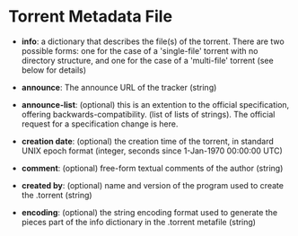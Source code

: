 # Torrent Metadata File

- <b>info</b>: a dictionary that describes the file(s) of the torrent. There are two possible forms: one for the case of a 'single-file' torrent with no directory structure, and one for the case of a 'multi-file' torrent (see below for details)

- <b>announce</b>: The announce URL of the tracker (string)

- <b>announce-list</b>: (optional) this is an extention to the official specification, offering backwards-compatibility. (list of lists of strings).
The official request for a specification change is here.

- <b>creation date</b>: (optional) the creation time of the torrent, in standard UNIX epoch format (integer, seconds since 1-Jan-1970 00:00:00 UTC)

- <b>comment</b>: (optional) free-form textual comments of the author (string)

- <b>created by</b>: (optional) name and version of the program used to create the 
.torrent (string)

- <b>encoding</b>: (optional) the string encoding format used to generate the pieces part of the info dictionary in the .torrent metafile (string)